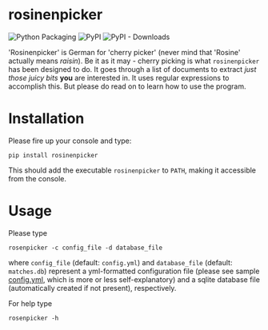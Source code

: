# rosinenpicker

![Python Packaging](https://github.com/joheli/rosinenpicker/workflows/Packaging/badge.svg) ![PyPI](https://img.shields.io/pypi/v/rosinenpicker?label=PyPI) ![PyPI - Downloads](https://img.shields.io/pypi/dm/rosinenpicker)

'Rosinenpicker' is German for 'cherry picker' (never mind that 'Rosine' actually means *raisin*). Be it as it may - cherry picking is what `rosinenpicker` has been designed to do. It goes through a list of documents to extract *just those juicy bits* **you** are interested in. It uses regular expressions to accomplish this. But please do read on to learn how to use the program. 

# Installation

Please fire up your console and type:

```
pip install rosinenpicker
```

This should add the executable `rosinenpicker` to `PATH`, making it accessible from the console.

# Usage

Please type

```
rosenpicker -c config_file -d database_file
```

where `config_file` (default: `config.yml`) and `database_file` (default: `matches.db`) represent a yml-formatted configuration file (please see sample [config.yml](configs/config.yml), which is more or less self-explanatory) and a sqlite database file (automatically created if not present), respectively.

For help type

```
rosenpicker -h
```

